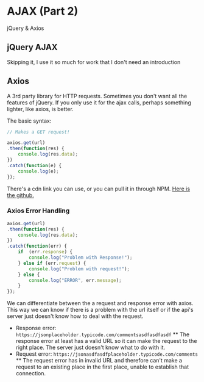 # AJAX (Part 2)

jQuery & Axios

## jQuery AJAX

Skipping it, I use it so much for work that I don't need an introduction

## Axios

A 3rd party library for HTTP requests. Sometimes you don't want all the features of jQuery. If you only use it for the ajax calls, perhaps something lighter, like axios, is better.

The basic syntax:

``` javascript
// Makes a GET request!

axios.get(url)
.then(function(res) {
    console.log(res.data);
})
.catch(function(e) {
    console.log(e);
});
```

There's a cdn link you can use, or you can pull it in through NPM. [Here is the github.](https://github.com/axios/axios)

### Axios Error Handling

``` javascript
axios.get(url)
.then(function(res) {
    console.log(res.data);
})
.catch(function(err) {
    if  (err.response) {
        console.log("Problem with Response!");
    } else if (err.request) {
        console.log("Problem with request!");
    } else {
        console.log("ERROR", err.message);
    }
});
```

We can differentiate between the a request and response error with axios. This way we can know if there is a problem with the url itself or if the api's server just doesn't know how to deal with the request.

* Response error: `https://jsonplaceholder.typicode.com/commentsasdfasdfasdf`
** The response error at least has a valid URL so it can make the request to the right place. The server just doesn't know what to do with it.
* Request error: `https://jsonasdfasdfplaceholder.typicode.com/comments`
** The request error has in invalid URL and therefore can't make a request to an existing place in the first place, unable to establish that connection.

